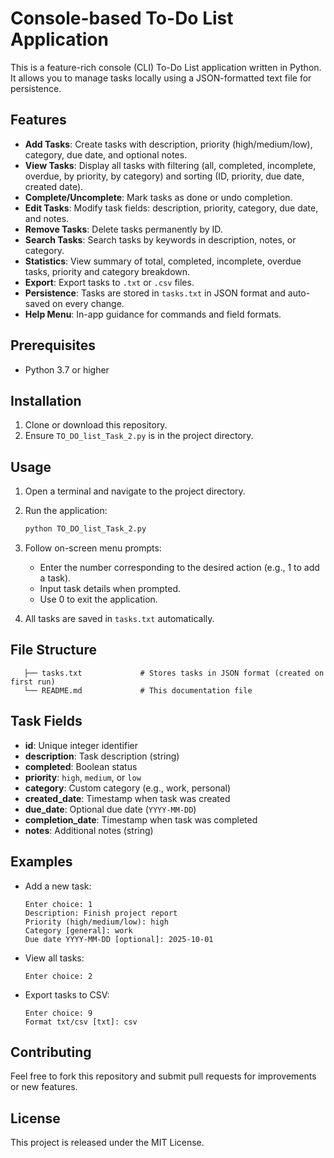 # Console-based To-Do List Application

This is a feature-rich console (CLI) To-Do List application written in Python. It allows you to manage tasks locally using a JSON-formatted text file for persistence.

## Features

- **Add Tasks**: Create tasks with description, priority (high/medium/low), category, due date, and optional notes.
- **View Tasks**: Display all tasks with filtering (all, completed, incomplete, overdue, by priority, by category) and sorting (ID, priority, due date, created date).
- **Complete/Uncomplete**: Mark tasks as done or undo completion.
- **Edit Tasks**: Modify task fields: description, priority, category, due date, and notes.
- **Remove Tasks**: Delete tasks permanently by ID.
- **Search Tasks**: Search tasks by keywords in description, notes, or category.
- **Statistics**: View summary of total, completed, incomplete, overdue tasks, priority and category breakdown.
- **Export**: Export tasks to `.txt` or `.csv` files.
- **Persistence**: Tasks are stored in `tasks.txt` in JSON format and auto-saved on every change.
- **Help Menu**: In-app guidance for commands and field formats.

## Prerequisites

- Python 3.7 or higher

## Installation

1. Clone or download this repository.
2. Ensure `TO_DO_list_Task_2.py` is in the project directory.

## Usage

1. Open a terminal and navigate to the project directory.
2. Run the application:

   ```bash
   python TO_DO_list_Task_2.py
   ```

3. Follow on-screen menu prompts:
   - Enter the number corresponding to the desired action (e.g., 1 to add a task).
   - Input task details when prompted.
   - Use 0 to exit the application.

4. All tasks are saved in `tasks.txt` automatically.

## File Structure

```├── TO_DO_list_Task_2.py   # Main application script
   ├── tasks.txt             # Stores tasks in JSON format (created on first run)
   └── README.md             # This documentation file
```

## Task Fields

- **id**: Unique integer identifier
- **description**: Task description (string)
- **completed**: Boolean status
- **priority**: `high`, `medium`, or `low`
- **category**: Custom category (e.g., work, personal)
- **created_date**: Timestamp when task was created
- **due_date**: Optional due date (`YYYY-MM-DD`)
- **completion_date**: Timestamp when task was completed
- **notes**: Additional notes (string)

## Examples

- Add a new task:
  ```
  Enter choice: 1
  Description: Finish project report
  Priority (high/medium/low): high
  Category [general]: work
  Due date YYYY-MM-DD [optional]: 2025-10-01
  ```

- View all tasks:
  ```
  Enter choice: 2
  ```

- Export tasks to CSV:
  ```
  Enter choice: 9
  Format txt/csv [txt]: csv
  ```

## Contributing

Feel free to fork this repository and submit pull requests for improvements or new features.

## License

This project is released under the MIT License.